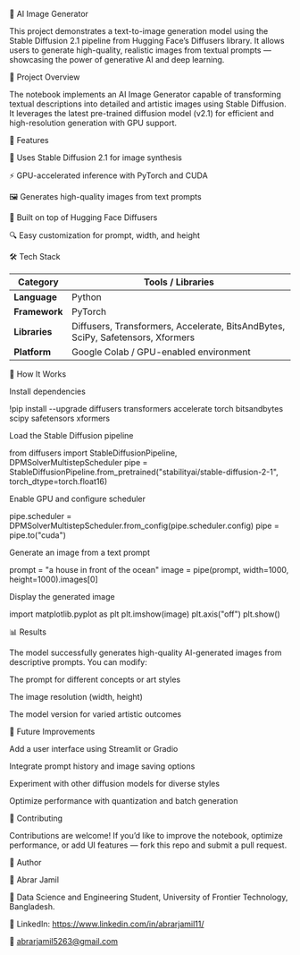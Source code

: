 🧠 AI Image Generator

This project demonstrates a text-to-image generation model using the Stable Diffusion 2.1 pipeline from Hugging Face’s Diffusers library. It allows users to generate high-quality, realistic images from textual prompts — showcasing the power of generative AI and deep learning.

📌 Project Overview

The notebook implements an AI Image Generator capable of transforming textual descriptions into detailed and artistic images using Stable Diffusion.
It leverages the latest pre-trained diffusion model (v2.1) for efficient and high-resolution generation with GPU support.

🚀 Features

🧩 Uses Stable Diffusion 2.1 for image synthesis

⚡ GPU-accelerated inference with PyTorch and CUDA

🖼️ Generates high-quality images from text prompts

🧠 Built on top of Hugging Face Diffusers

🔍 Easy customization for prompt, width, and height

🛠️ Tech Stack

| Category      | Tools / Libraries                                                               |
| ------------- | ------------------------------------------------------------------------------- |
| **Language**  | Python                                                                          |
| **Framework** | PyTorch                                                                         |
| **Libraries** | Diffusers, Transformers, Accelerate, BitsAndBytes, SciPy, Safetensors, Xformers |
| **Platform**  | Google Colab / GPU-enabled environment                                          |

📘 How It Works

Install dependencies

!pip install --upgrade diffusers transformers accelerate torch bitsandbytes scipy safetensors xformers


Load the Stable Diffusion pipeline

from diffusers import StableDiffusionPipeline, DPMSolverMultistepScheduler
pipe = StableDiffusionPipeline.from_pretrained("stabilityai/stable-diffusion-2-1", torch_dtype=torch.float16)


Enable GPU and configure scheduler

pipe.scheduler = DPMSolverMultistepScheduler.from_config(pipe.scheduler.config)
pipe = pipe.to("cuda")


Generate an image from a text prompt

prompt = "a house in front of the ocean"
image = pipe(prompt, width=1000, height=1000).images[0]


Display the generated image

import matplotlib.pyplot as plt
plt.imshow(image)
plt.axis("off")
plt.show()

📊 Results

The model successfully generates high-quality AI-generated images from descriptive prompts.
You can modify:

The prompt for different concepts or art styles

The image resolution (width, height)

The model version for varied artistic outcomes

🔮 Future Improvements

Add a user interface using Streamlit or Gradio

Integrate prompt history and image saving options

Experiment with other diffusion models for diverse styles

Optimize performance with quantization and batch generation

🤝 Contributing

Contributions are welcome!
If you’d like to improve the notebook, optimize performance, or add UI features — fork this repo and submit a pull request.

📌 Author

👤 Abrar Jamil

📍 Data Science and Engineering Student, University of Frontier Technology, Bangladesh.

🔗 LinkedIn: https://www.linkedin.com/in/abrarjamil11/

📧 abrarjamil5263@gmail.com
